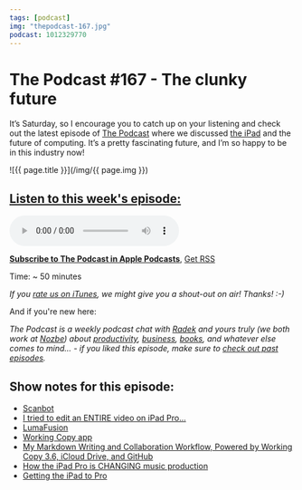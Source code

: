 ```yaml
---
tags: [podcast]
img: "thepodcast-167.jpg"
podcast: 1012329770
---
```


# The Podcast #167 - The clunky future

It’s Saturday, so I encourage you to catch up on your listening and check out the latest episode of [The Podcast][p] where we discussed [the iPad](/tag/ipadonly) and the future of computing. It’s a pretty fascinating future, and I’m so happy to be in this industry now!

<!--More-->

![{{ page.title }}](/img/{{ page.img }})

## [Listen to this week's episode:][e]

<audio controls>
<source src="https://files.nozbe.com/podcast/167.mp3" type="audio/mpeg">
</audio>

**[Subscribe to The Podcast in Apple Podcasts][i]**, [Get RSS][rss]

Time: ~ 50 minutes

*If you [rate us on iTunes][i], we might give you a shout-out on air! Thanks! :-)*

And if you're new here:

*The Podcast is a weekly podcast chat with [Radek][r] and yours truly (we both work at [Nozbe][n]) about [productivity](/tag/productivity), [business](/tag/business), [books](/tag/books), and whatever else comes to mind… - if you liked this episode, make sure to [check out past episodes](/tag/podcast).*

## Show notes for this episode:

  * [Scanbot](https://scanbot.io/en/index.html)
  * [I tried to edit an ENTIRE video on iPad Pro...](https://www.youtube.com/watch?v=-ZpsliNmJLo)
  * [LumaFusion](https://luma-touch.com/lumafusion-for-ios/)
  * [Working Copy app](https://workingcopyapp.com/)
  * [My Markdown Writing and Collaboration Workflow, Powered by Working Copy 3.6, iCloud Drive, and GitHub](https://www.macstories.net/ios/my-markdown-writing-and-collaboration-workflow-powered-by-working-copy-3-6-icloud-drive-and-github/)
  * [How the iPad Pro is CHANGING music production](https://www.youtube.com/watch?v=dItCj676GmA)
  * [Getting the iPad to Pro](https://craigmod.com/essays/ipad_pro/)

[y]: https://michael.gratis/thepodcastyt
[rss]: http://thepodcast.fm/episodes?format=RSS
[e]: http://thepodcast.fm/episodes/167

[p]: https://michael.gratis/thepodcastfm
[n]: https://michael.gratis/nozbe
[r]: https://michael.gratis/radex
[i]: https://michael.gratis/thepodcast
[o]: https://michael.gratis/ipadonly

